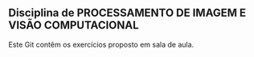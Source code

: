 ## Disciplina de PROCESSAMENTO DE IMAGEM E VISÃO COMPUTACIONAL
Este Git contêm os exercícios proposto em sala de aula.

